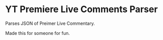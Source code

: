 # YT Premiere Live Comments Parser

Parses JSON of Preimer Live Commentary.

Made this for someone for fun.
